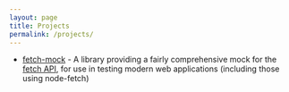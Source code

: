 ```yaml
---
layout: page
title: Projects
permalink: /projects/
---
```


- [fetch-mock](/fetch-mock) - A library providing a fairly comprehensive mock for the [fetch API](https://developer.mozilla.org/en-US/docs/Web/API/Fetch_API), for use in testing modern web applications (including those using node-fetch)
